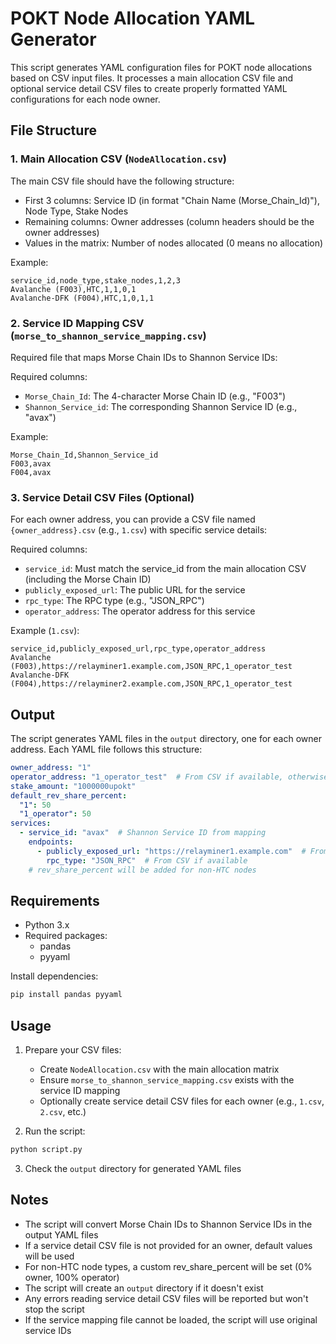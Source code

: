 # POKT Node Allocation YAML Generator

This script generates YAML configuration files for POKT node allocations based on CSV input files. It processes a main allocation CSV file and optional service detail CSV files to create properly formatted YAML configurations for each node owner.

## File Structure

### 1. Main Allocation CSV (`NodeAllocation.csv`)

The main CSV file should have the following structure:
- First 3 columns: Service ID (in format "Chain Name (Morse_Chain_Id)"), Node Type, Stake Nodes
- Remaining columns: Owner addresses (column headers should be the owner addresses)
- Values in the matrix: Number of nodes allocated (0 means no allocation)

Example:
```csv
service_id,node_type,stake_nodes,1,2,3
Avalanche (F003),HTC,1,1,0,1
Avalanche-DFK (F004),HTC,1,0,1,1
```

### 2. Service ID Mapping CSV (`morse_to_shannon_service_mapping.csv`)

Required file that maps Morse Chain IDs to Shannon Service IDs:

Required columns:
- `Morse_Chain_Id`: The 4-character Morse Chain ID (e.g., "F003")
- `Shannon_Service_id`: The corresponding Shannon Service ID (e.g., "avax")

Example:
```csv
Morse_Chain_Id,Shannon_Service_id
F003,avax
F004,avax
```

### 3. Service Detail CSV Files (Optional)

For each owner address, you can provide a CSV file named `{owner_address}.csv` (e.g., `1.csv`) with specific service details:

Required columns:
- `service_id`: Must match the service_id from the main allocation CSV (including the Morse Chain ID)
- `publicly_exposed_url`: The public URL for the service
- `rpc_type`: The RPC type (e.g., "JSON_RPC")
- `operator_address`: The operator address for this service

Example (`1.csv`):
```csv
service_id,publicly_exposed_url,rpc_type,operator_address
Avalanche (F003),https://relayminer1.example.com,JSON_RPC,1_operator_test
Avalanche-DFK (F004),https://relayminer2.example.com,JSON_RPC,1_operator_test
```

## Output

The script generates YAML files in the `output` directory, one for each owner address. Each YAML file follows this structure:

```yaml
owner_address: "1"
operator_address: "1_operator_test"  # From CSV if available, otherwise default
stake_amount: "1000000upokt"
default_rev_share_percent:
  "1": 50
  "1_operator": 50
services:
  - service_id: "avax"  # Shannon Service ID from mapping
    endpoints:
      - publicly_exposed_url: "https://relayminer1.example.com"  # From CSV if available
        rpc_type: "JSON_RPC"  # From CSV if available
    # rev_share_percent will be added for non-HTC nodes
```

## Requirements

- Python 3.x
- Required packages:
  - pandas
  - pyyaml

Install dependencies:
```bash
pip install pandas pyyaml
```

## Usage

1. Prepare your CSV files:
   - Create `NodeAllocation.csv` with the main allocation matrix
   - Ensure `morse_to_shannon_service_mapping.csv` exists with the service ID mapping
   - Optionally create service detail CSV files for each owner (e.g., `1.csv`, `2.csv`, etc.)

2. Run the script:
```bash
python script.py
```

3. Check the `output` directory for generated YAML files

## Notes

- The script will convert Morse Chain IDs to Shannon Service IDs in the output YAML files
- If a service detail CSV file is not provided for an owner, default values will be used
- For non-HTC node types, a custom rev_share_percent will be set (0% owner, 100% operator)
- The script will create an `output` directory if it doesn't exist
- Any errors reading service detail CSV files will be reported but won't stop the script
- If the service mapping file cannot be loaded, the script will use original service IDs 